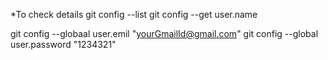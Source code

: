 *To check details
git config --list
git config --get user.name

git config --globaal user.emil "yourGmailId@gmail.com"
git config --global user.password "1234321"
